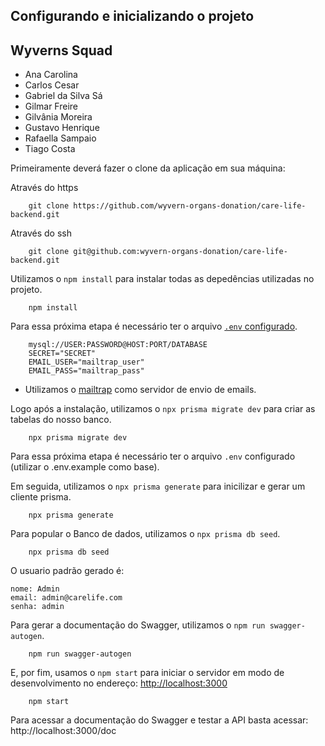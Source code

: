 ## Configurando e inicializando o projeto

## Wyverns Squad
- Ana Carolina
- Carlos Cesar
- Gabriel da Silva Sá
- Gilmar Freire
- Gilvânia Moreira
- Gustavo Henrique
- Rafaella Sampaio
- Tiago Costa

Primeiramente deverá fazer o clone da aplicação em sua máquina:

Através do https
```
    git clone https://github.com/wyvern-organs-donation/care-life-backend.git
```

Através do ssh
```
    git clone git@github.com:wyvern-organs-donation/care-life-backend.git
```

Utilizamos o `npm install` para instalar todas as depedências utilizadas no projeto.

```
    npm install 
```
Para essa próxima etapa é necessário ter o arquivo [`.env` configurado](https://www.prisma.io/docs/concepts/database-connectors/mysql).

```
    mysql://USER:PASSWORD@HOST:PORT/DATABASE
    SECRET="SECRET"
    EMAIL_USER="mailtrap_user"
    EMAIL_PASS="mailtrap_pass"
```
* Utilizamos o [mailtrap](https://mailtrap.io/) como servidor de envio de emails.

Logo após a instalação, utilizamos o `npx prisma migrate dev` para criar as tabelas do nosso banco. 
```
    npx prisma migrate dev
```
Para essa próxima etapa é necessário ter o arquivo `.env` configurado (utilizar o .env.example como base).

Em seguida, utilizamos o `npx prisma generate` para inicilizar e gerar um cliente prisma. 
```
    npx prisma generate
```

Para popular o Banco de dados, utilizamos o `npx prisma db seed`. 
```
    npx prisma db seed
```

O usuario padrão gerado é:
```
nome: Admin
email: admin@carelife.com
senha: admin
```

Para gerar a documentação do Swagger, utilizamos o `npm run swagger-autogen`. 
```
    npm run swagger-autogen
```

E, por fim, usamos o `npm start` para iniciar o servidor em modo de desenvolvimento  no endereço: [http://localhost:3000](http://localhost:3000)
```
    npm start
```

Para acessar a documentação do Swagger e testar a API basta acessar:
http://localhost:3000/doc
